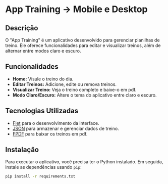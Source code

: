 # App Training -> Mobile e Desktop

## Descrição

O "App Training" é um aplicativo desenvolvido para gerenciar planilhas de treino. Ele oferece funcionalidades para editar e visualizar treinos, além de alternar entre modos claro e escuro.

## Funcionalidades

- **Home:** Visule o treino do dia.
- **Editar Treinos:** Adicione, edite ou remova treinos.
- **Visualizar Treino:** Veja o treino completo e baixe-o em pdf.
- **Modo Claro/Escuro:** Altere o tema do aplicativo entre claro e escuro.

## Tecnologias Utilizadas

- [Flet](https://flet.dev) para o desenvolvimento da interface.
- [JSON](https://www.json.org) para armazenar e gerenciar dados de treino.
- [FPDF](http://www.fpdf.org/) para baixar os treinos em pdf.

## Instalação

Para executar o aplicativo, você precisa ter o Python instalado. Em seguida, instale as dependências usando `pip`:

```bash
pip install -r requirements.txt

